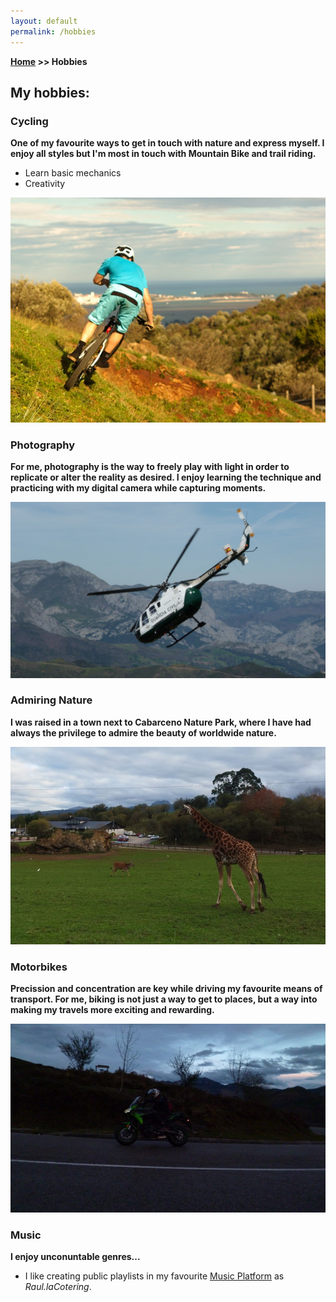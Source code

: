 ```yaml
---
layout: default
permalink: /hobbies
---
```

**[Home](/) >> Hobbies**

## My hobbies:

<!-- Should create another type of div class
so I can include one pciture easily for every hobbie -->

<div class="card">
<div class="hobbie">    
    <h3>Cycling</h3>
    <p><b>One of my favourite ways to get in touch with nature and express myself. I enjoy all styles but I'm most in touch with Mountain Bike and trail riding. </b></p>
    <ul>
      <li>Learn basic mechanics</li>
      <li>Creativity</li>
    </ul>
    <a href=""><span class="card-link-spanner"></span></a>   
    <img src="/assets/img/hobbies/cycling.jpg">
</div>
</div>

<div class="card">
  <h3>Photography</h3>
  <p><b>For me, photography is the way to freely play with light in order to replicate or alter the reality as desired. I enjoy learning the technique and practicing with my digital camera while capturing moments.</b></p>
  <a href=""><span class="card-link-spanner"></span></a>
  <img src="/assets/img/hobbies/photography.jpg">
</div>

<div class="card">
  <h3>Admiring Nature</h3>
  <p><b>I was raised in a town next to Cabarceno Nature Park, where I have had always the privilege to admire the beauty of worldwide nature. </b></p>
  <a href=""><span class="card-link-spanner"></span></a>
  <img src="/assets/img/hobbies/nature.jpg">
</div>

<div class="card">
<div class="hobbie">  

  <h3>Motorbikes</h3>
  <p><b>Precission and concentration are key while driving my favourite means of transport. For me, biking is not just a way to get to places, but a way into making my travels more exciting and rewarding.  </b></p>
  <a href=""><span class="card-link-spanner"></span></a>
  <img src="/assets/img/hobbies/motorbike.jpg">
</div>
</div>


<div class="card">
  <h3>Music</h3>
  <p><b>I enjoy unconuntable genres...</b></p>
  <ul>
    <li>I like creating public playlists in my favourite <a href="https://open.spotify.com/user/2son7i93pvexuwwfflqrfh0vo">Music Platform</a> as <i>Raul.laCotering</i>.</li>
  </ul>
  <a href=""><span class="card-link-spanner"></span></a>
</div>

<!-- 
photography
nature
inline skating
motorbikes
fencing
music -->